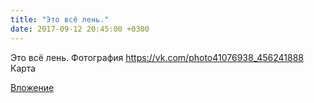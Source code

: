 ```yaml
---
title: "Это всё лень."
date: 2017-09-12 20:45:00 +0300
---
```


Это всё лень.
Фотография
<a class="vk-attach" href="https://vk.com/photo41076938_456241888">https://vk.com/photo41076938_456241888</a>
Карта

<a class="vk-attach" href="https://vk.com/photo41076938_456241888">Вложение</a>
